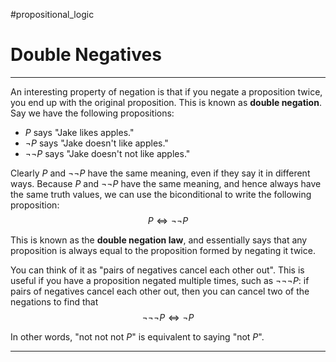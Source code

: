 #propositional_logic 

# Double Negatives

---

An interesting property of negation is that if you negate a proposition twice, you end up with the original proposition. This is known as **double negation**. Say we have the following propositions:

- $P$ says "Jake likes apples."
- $\neg P$ says "Jake doesn't like apples."
- $\neg \neg P$ says "Jake doesn't not like apples."

Clearly $P$ and $\neg \neg P$ have the same meaning, even if they say it in different ways. Because $P$ and $\neg \neg P$ have the same meaning, and hence always have the same truth values, we can use the biconditional to write the following proposition: $$P \iff \neg \neg P$$

This is known as the **double negation law**, and essentially says that any proposition is always equal to the proposition formed by negating it twice.

You can think of it as "pairs of negatives cancel each other out". This is useful if you have a proposition negated multiple times, such as $\neg \neg \neg P$: if pairs of negatives cancel each other out, then you can cancel two of the negations to find that $$\neg \neg \neg P \iff \neg P$$

In other words, "not not not $P$" is equivalent to saying "not $P$".

---
